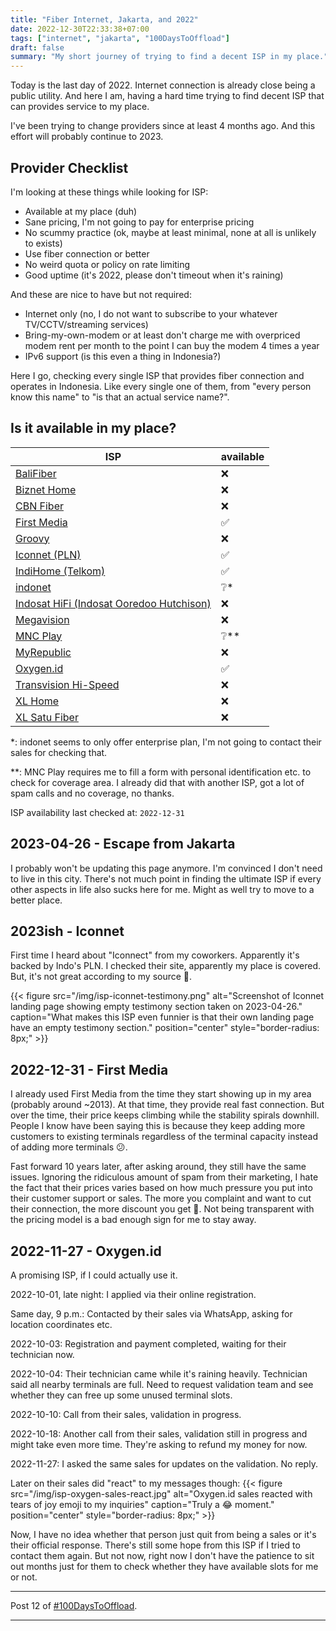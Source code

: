 ```yaml
---
title: "Fiber Internet, Jakarta, and 2022"
date: 2022-12-30T22:33:38+07:00
tags: ["internet", "jakarta", "100DaysToOffload"]
draft: false
summary: "My short journey of trying to find a decent ISP in my place."
---
```


Today is the last day of 2022.
Internet connection is already close being a public utility.
And here I am, having a hard time trying to find decent ISP that can provides service to my place.

I've been trying to change providers since at least 4 months ago.
And this effort will probably continue to 2023.

## Provider Checklist

I'm looking at these things while looking for ISP:

- Available at my place (duh)
- Sane pricing, I'm not going to pay for enterprise pricing
- No scummy practice (ok, maybe at least minimal, none at all is unlikely to exists)
- Use fiber connection or better
- No weird quota or policy on rate limiting
- Good uptime (it's 2022, please don't timeout when it's raining)

And these are nice to have but not required:

- Internet only (no, I do not want to subscribe to your whatever TV/CCTV/streaming services)
- Bring-my-own-modem or at least don't charge me with overpriced modem rent per month to the point I can buy the modem 4 times a year
- IPv6 support (is this even a thing in Indonesia?)

Here I go, checking every single ISP that provides fiber connection and operates in Indonesia.
Like every single one of them, from "every person know this name" to "is that an actual service name?".

## Is it available in my place?

| ISP                                                                 | available |
| ------------------------------------------------------------------- | --------- |
| [BaliFiber](https://www.balifiber.id/home/bf_home)                  | ❌        |
| [Biznet Home](https://biznethome.net/)                              | ❌        |
| [CBN Fiber](https://cbn.id/personal/fiber/cbn-fiber.html)           | ❌        |
| [First Media](https://www.firstmedia.com/)                          | ✅        |
| [Groovy](https://groovy.id/)                                        | ❌        |
| [Iconnet (PLN)](https://iconnet.id/)                                | ✅        |
| [IndiHome (Telkom)](https://indihome.co.id/)                        | ✅        |
| [indonet](https://indonet.co.id/id/internet-broadband/)             | ❔\*      |
| [Indosat HiFi (Indosat Ooredoo Hutchison)](https://hifi.ioh.co.id/) | ❌        |
| [Megavision](https://www.megavision.net.id/)                        | ❌        |
| [MNC Play](https://mncplay.id/en/)                                  | ❔\*\*    |
| [MyRepublic](https://myrepublic.co.id/)                             | ❌        |
| [Oxygen.id](https://home.oxygen.id/)                                | ✅        |
| [Transvision Hi-Speed](https://www.transvision.co.id/hispeed.html)  | ❌        |
| [XL Home](https://www.xlhome.co.id/)                                | ❌        |
| [XL Satu Fiber](https://satu.xl.co.id/)                             | ❌        |

\*: indonet seems to only offer enterprise plan, I'm not going to contact their sales for checking that.

\*\*: MNC Play requires me to fill a form with personal identification etc. to check for coverage area.
I already did that with another ISP, got a lot of spam calls and no coverage, no thanks.

ISP availability last checked at: `2022-12-31`

## 2023-04-26 - Escape from Jakarta

I probably won't be updating this page anymore.
I'm convinced I don't need to live in this city.
There's not much point in finding the ultimate ISP if every other aspects in life also sucks here for me.
Might as well try to move to a better place.

## 2023ish - Iconnet

First time I heard about "Iconnect" from my coworkers. Apparently it's backed by Indo's PLN.
I checked their site, apparently my place is covered.
But, it's not great according to my source 🫠.

{{< figure
src="/img/isp-iconnet-testimony.png"
alt="Screenshot of Iconnet landing page showing empty testimony section taken on 2023-04-26."
caption="What makes this ISP even funnier is that their own landing page have an empty testimony section."
position="center"
style="border-radius: 8px;" >}}

## 2022-12-31 - First Media

I already used First Media from the time they start showing up in my area (probably around ~2013).
At that time, they provide real fast connection.
But over the time, their price keeps climbing while the stability spirals downhill.
People I know have been saying this is because they keep adding more customers to existing terminals
regardless of the terminal capacity instead of adding more terminals 😕.

Fast forward 10 years later, after asking around, they still have the same issues.
Ignoring the ridiculous amount of spam from their marketing,
I hate the fact that their prices varies based on how much pressure you put into their customer support
or sales.
The more you complaint and want to cut their connection, the more discount you get 🤨.
Not being transparent with the pricing model is a bad enough sign for me to stay away.

## 2022-11-27 - Oxygen.id

A promising ISP, if I could actually use it.

2022-10-01, late night: I applied via their online registration.

Same day, 9 p.m.: Contacted by their sales via WhatsApp, asking for location coordinates etc.

2022-10-03: Registration and payment completed, waiting for their technician now.

2022-10-04: Their technician came while it's raining heavily. Technician said all nearby terminals are full. Need to request validation team and see whether they can free up some unused terminal slots.

2022-10-10: Call from their sales, validation in progress.

2022-10-18: Another call from their sales, validation still in progress and might take even more time. They're asking to refund my money for now.

2022-11-27: I asked the same sales for updates on the validation. No reply.

Later on their sales did "react" to my messages though:
{{< figure
src="/img/isp-oxygen-sales-react.jpg"
alt="Oxygen.id sales reacted with tears of joy emoji to my inquiries"
caption="Truly a 😂 moment."
position="center"
style="border-radius: 8px;" >}}

Now, I have no idea whether that person just quit from being a sales or it's their official response.
There's still some hope from this ISP if I tried to contact them again.
But not now, right now I don't have the patience to sit out months just for them to check whether they have available slots for me or not.

---

Post 12 of [#100DaysToOffload](https://100daystooffload.com/).

---
